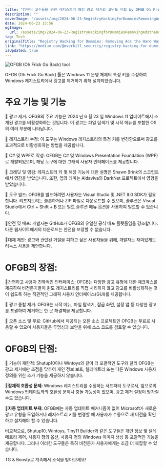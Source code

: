 ```yaml
---
title: "컴퓨터 고수들을 위한 레지스트리 해킹 광고 제거의 고난도 비법 by OFGB Oh Frick Go Back"
description: ""
coverImage: "/assets/img/2024-06-23-RegistryHackingforDummiesRemovingAdstheHardWaybyOFGBOhFrickGoBack_0.png"
date: 2024-06-23 15:56
ogImage:
  url: /assets/img/2024-06-23-RegistryHackingforDummiesRemovingAdstheHardWaybyOFGBOhFrickGoBack_0.png
tag: Tech
originalTitle: "Registry Hacking for Dummies: Removing Ads the Hard Way by OFGB (Oh Frick Go Back)"
link: "https://medium.com/@overkill_security/registry-hacking-for-dummies-removing-ads-the-hard-way-by-ofgb-oh-frick-go-back-2945a3dd374a"
isUpdated: true
---
```


![OFGB (Oh Frick Go Back) tool](/assets/img/2024-06-23-RegistryHackingforDummiesRemovingAdstheHardWaybyOFGBOhFrickGoBack_0.png)

OFGB (Oh Frick Go Back) 툴은 Windows 11 운영 체제의 특정 키를 수정하여 Windows 레지스트리에서 광고를 제거하기 위해 설계되었습니다.

# 주요 기능 및 기능

📌 광고 제거: OFGB의 주요 기능은 2024 년 6 월 23 일 Windows 11 업데이트에서 소개된 광고를 비활성화하는 것입니다. 이 광고는 파일 탐색기 및 시작 메뉴를 포함한 OS의 여러 부분에 나타납니다.

<div class="content-ad"></div>

📌 레지스트리 수정: 이 도구는 Windows 레지스트리의 특정 키를 변경함으로써 광고를 효과적으로 비활성화하는 방법을 제공합니다.

📌 C# 및 WPF로 작성: OFGB는 C# 및 Windows Presentation Foundation (WPF)로 개발되었으며, 해당 도구에 대한 그래픽 사용자 인터페이스를 제공합니다.

📌 크레딧 및 영감: 레지스트리 키 및 해당 기능에 대한 설명은 Shawn Brink의 스크립트에서 영감을 받았습니다. 또한, 앱의 테마는 Aldaviva의 DarkNet 프로젝트에서 영향을 받았습니다.

📌 도구 빌드: OFGB를 빌드하려면 사용자는 Visual Studio 및 .NET 8.0 SDK가 필요합니다. 리포지토리는 클론하거나 ZIP 파일로 다운로드할 수 있으며, 솔루션은 Visual Studio에서 Ctrl + Shift + B 또는 빌드 솔루션 메뉴 옵션을 사용하여 빌드할 수 있습니다.

<div class="content-ad"></div>

📌안전 및 배포: 개발자는 GitHub가 OFGB의 유일한 공식 배포 플랫폼임을 강조합니다. 다른 웹사이트에서의 다운로드는 안전을 보장할 수 없습니다.

📌대체 제안: 광고와 관련된 거절을 피하고 싶은 사용자들을 위해, 개발자는 재미있게도 리눅스 사용을 제안합니다.

# OFGB의 장점:

📌간편하고 사용자 친화적인 인터페이스: OFGB는 다양한 광고 유형에 대한 체크박스를 제공하여 비전문가들이 윈도 레지스트리를 직접 처리하지 않고 광고를 비활성화하는 것이 쉽도록 하는 직관적인 그래픽 사용자 인터페이스(GUI)를 제공합니다.

<div class="content-ad"></div>

📌 광고 종합 제거: OFGB는 시작 메뉴, 파일 탐색기, 잠금 화면, 설정 앱 등 다양한 광고를 포괄하여 제거하는 한 곳 해결책을 제공합니다.

📌 오픈 소스 및 무료: GitHub에서 제공되는 오픈 소스 프로젝트인 OFGB는 무료로 사용할 수 있으며 사용자들은 투명성과 보안을 위해 소스 코드를 검토할 수 있습니다.

# OFGB의 단점:

📌 기능이 제한적: Shutup10이나 Wintoys와 같이 더 포괄적인 도구와 달리 OFGB는 광고 제거에만 초점을 맞추어 개인 정보 보호, 텔레메트리 또는 다른 Windows 사용자 정의를 위한 추가 기능을 제공하지 않습니다.

<div class="content-ad"></div>

📌**잠재적 호환성 문제:** Windows 레지스트리를 수정하는 서드파티 도구로서, 앞으로의 Windows 업데이트와의 호환성 문제나 충돌 가능성이 있으며, 광고 제거 설정이 망가질 수도 있습니다.

📌**자동 업데이트 부재:** OFGB에는 자동 업데이트 매커니즘이 없어 Microsoft가 새로운 광고 유형을 도입하거나 레지스트리 키를 변경할 때 사용자가 수동으로 새 버전을 확인하고 설치해야 할 수 있습니다.

비교적으로, Shutup10, Wintoys, Tiny11 Builder와 같은 도구들은 개인 정보 및 텔레메트리 제어, 사용자 정의 옵션, 사용자 정의 Windows 이미지 생성 등 포괄적인 기능을 제공합니다. 그러나 이러한 도구들은 특히 비전문가 사용자에게는 조금 더 복잡할 수 있습니다.

TG & Boosty로 계속해서 소식을 받아보세요!
